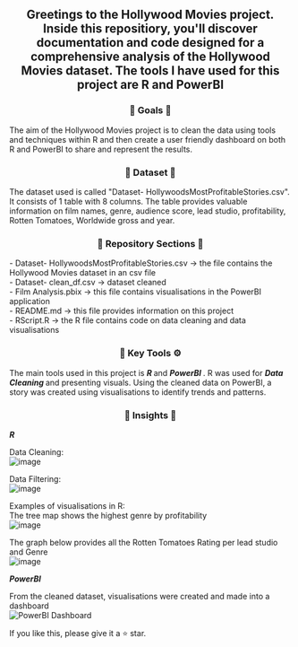 <div align="center"> <h2 align="center"> Greetings to the Hollywood Movies project. Inside this repositiory, you'll discover documentation and code designed for a comprehensive analysis of the Hollywood Movies dataset. The tools I have used for this project are R and PowerBI </h2> </div>

<div align="center"> <h3 align="center"> 🎯 Goals 🎯 </h3> </div>
The aim of the Hollywood Movies project is to clean the data using tools and techniques within R and then create a user friendly dashboard on both R and PowerBI to share and represent the results.

<div align="center"> <h3 align="center"> 🔢 Dataset 🔢 </h3> </div>
The dataset used is called "Dataset- HollywoodsMostProfitableStories.csv". It consists of 1 table with 8 columns. The table provides valuable information on film names, genre, audience score, lead studio, profitability, Rotten Tomatoes, Worldwide gross and year.

<div align="center"> <h3 align="center"> 📂 Repository Sections 📂 </h3> </div> 
- Dataset- HollywoodsMostProfitableStories.csv -> the file contains the Hollywood Movies dataset in an csv file <br>
- Dataset- clean_df.csv -> dataset cleaned <br>
- Film Analysis.pbix -> this file contains visualisations in the PowerBI application <br>
- README.md -> this file provides information on this project <br>
- RScript.R -> the R file contains code on data cleaning and data visualisations </div>

<div align="center"> <h3 align="center"> 🔑 Key Tools ⚙️ </h3> </div>
The main tools used in this project is <b><i> R </i></b> and <b><i> PowerBI </i></b>. R was used for <b><i> Data Cleaning </i></b> and presenting visuals. Using the cleaned data on PowerBI, a story was created using visualisations to identify trends and patterns. 

<div align="center"> <h3 align="center"> 🧐 Insights 🧐 </h3> </div>
<b><i> R </i></b>

Data Cleaning: <br>
![image](https://github.com/TharsikaSri/R-PowerBI-Hollywood-MoviesDS/assets/150933187/bfac13ed-60b4-4160-b248-4dac2c8dd03b)

Data Filtering: <br>
![image](https://github.com/TharsikaSri/R-PowerBI-Hollywood-MoviesDS/assets/150933187/5115525e-abfa-44d1-bdc7-eda15e111274)

Examples of visualisations in R: <br>
The tree map shows the highest genre by profitability  <br>
![image](https://github.com/TharsikaSri/R-PowerBI-Hollywood-MoviesDS/assets/150933187/2c69b16e-ca46-45b9-b9a0-1c072ec48d19)

The graph below provides all the Rotten Tomatoes Rating per lead studio and Genre <br>
![image](https://github.com/TharsikaSri/R-PowerBI-Hollywood-MoviesDS/assets/150933187/d3ffdd1b-178f-4b86-b908-f91e7f2909e0)

<b><i> PowerBI </i></b>

From the cleaned dataset, visualisations were created and made into a dashboard <br>
![PowerBI Dashboard](https://github.com/TharsikaSri/R-PowerBI-Hollywood-MoviesDS/assets/150933187/5b9c9157-4e6f-4e29-af2d-00e729d331e1)

If you like this, please give it a ⭐ star.




